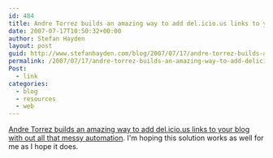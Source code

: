 ```yaml
---
id: 484
title: Andre Torrez builds an amazing way to add del.icio.us links to your blog with out all that messy automation
date: 2007-07-17T10:50:32+00:00
author: Stefan Hayden
layout: post
guid: http://www.stefanhayden.com/blog/2007/07/17/andre-torrez-builds-an-amazing-way-to-add-delicious-links-to-your-blog-with-out-all-that-messy-automation/
permalink: /2007/07/17/andre-torrez-builds-an-amazing-way-to-add-delicious-links-to-your-blog-with-out-all-that-messy-automation/
Post:
  - link
categories:
  - blog
  - resources
  - web
---
```

<a href="http://notes.torrez.org/2007/07/the-return-of-l.html">Andre Torrez builds an amazing way to add del.icio.us links to your blog with out all that messy automation</a>. I'm hoping this solution works as well for me as I hope it does.